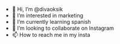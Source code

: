 - 👋 Hi, I’m @divaoksik
- 👀 I’m interested in marketing
- 🌱 I’m currently learning spanish
- 💞️ I’m looking to collaborate on Instagram
- 📫 How to reach me in my insta

<!---
divaoksik/divaoksik is a ✨ special ✨ repository because its `README.md` (this file) appears on your GitHub profile.
You can click the Preview link to take a look at your changes.
--->
